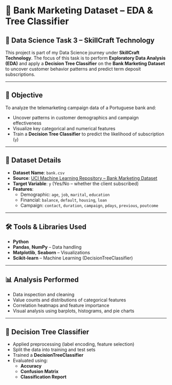 # 🏦 Bank Marketing Dataset – EDA & Tree Classifier

## 🧠 Data Science Task 3 – SkillCraft Technology

This project is part of my Data Science journey under **SkillCraft Technology**. The focus of this task is to perform **Exploratory Data Analysis (EDA)** and apply a **Decision Tree Classifier** on the **Bank Marketing Dataset** to uncover customer behavior patterns and predict term deposit subscriptions.

---

## 🎯 Objective

To analyze the telemarketing campaign data of a Portuguese bank and:
- Uncover patterns in customer demographics and campaign effectiveness
- Visualize key categorical and numerical features
- Train a **Decision Tree Classifier** to predict the likelihood of subscription (`y`)

---

## 📂 Dataset Details

- **Dataset Name**: `bank.csv`
- **Source**: [UCI Machine Learning Repository – Bank Marketing Dataset](https://archive.ics.uci.edu/ml/datasets/bank+marketing)
- **Target Variable**: `y` (Yes/No – whether the client subscribed)
- **Features**:
  - Demographic: `age`, `job`, `marital`, `education`
  - Financial: `balance`, `default`, `housing`, `loan`
  - Campaign: `contact`, `duration`, `campaign`, `pdays`, `previous`, `poutcome`

---

## 🛠️ Tools & Libraries Used

- **Python**
- **Pandas**, **NumPy** – Data handling
- **Matplotlib**, **Seaborn** – Visualizations
- **Scikit-learn** – Machine Learning (DecisionTreeClassifier)


---

## 📊 Analysis Performed

- Data inspection and cleaning
- Value counts and distributions of categorical features
- Correlation heatmaps and feature importance
- Visual analysis using barplots, histograms, and pie charts

---

## 🌳 Decision Tree Classifier

- Applied preprocessing (label encoding, feature selection)
- Split the data into training and test sets
- Trained a **DecisionTreeClassifier**
- Evaluated using:
  - **Accuracy**
  - **Confusion Matrix**
  - **Classification Report**

